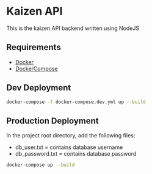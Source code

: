 # Kaizen API

This is the kaizen API backend written using NodeJS

## Requirements

- [Docker](https://www.docker.com/)
- [DockerCompose](https://docs.docker.com/compose/)

## Dev Deployment

```bash
docker-compose -f docker-compose.dev.yml up --build
```

## Production Deployment

In the project root directory, add the following files:

- db_user.txt = contains database username
- db_password.txt = contains database password

```bash
docker-compose up --build
```
